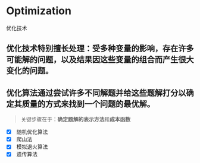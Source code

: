 # Optimization
优化技术
## 优化技术特别擅长处理：受多种变量的影响，存在许多可能解的问题，以及结果因这些变量的组合而产生很大变化的问题。
## 优化算法通过尝试许多不同解题并给这些题解打分以确定其质量的方式来找到一个问题的最优解。


>关键步骤在于：**确定题解的表示方法**和**成本函数**
-[x]  随机优化算法
-[x]  爬山法
-[x]  模拟退火算法
-[x]  遗传算法
